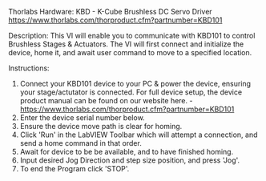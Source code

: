 Thorlabs Hardware: KBD - K-Cube Brushless DC Servo Driver
https://www.thorlabs.com/thorproduct.cfm?partnumber=KBD101

Description: This VI will enable you to communicate with KBD101  to control  Brushless Stages & Actuators. The VI will first connect and initialize the device, home it, and await user command to move to a specified location.

Instructions: 
1) Connect your KBD101  device to your PC & power the device, ensuring your stage/actutator is connected. For full device setup, the device product manual can be found on our website here. -https://www.thorlabs.com/thorproduct.cfm?partnumber=KBD101
2) Enter the device serial number below.
3) Ensure the device move path is clear for homing.
4) Click 'Run' in the LabVIEW Toolbar which will attempt a connection, and send a home command in that order.
5) Await for device to be be available, and to have finished homing.
6) Input desired Jog Direction and step size position, and press 'Jog'.
7) To end the Program click 'STOP'.